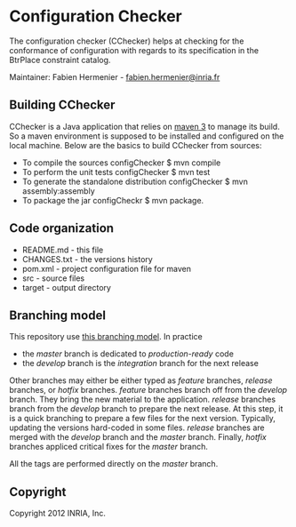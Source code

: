 Configuration Checker
===============================

The configuration checker (CChecker) helps at checking for the conformance of configuration with regards to its specification in the BtrPlace constraint catalog.

Maintainer: Fabien Hermenier - fabien.hermenier@inria.fr

Building CChecker
-------------------------------

CChecker is a Java application that relies on [maven 3](http://maven.apache.org) to manage its build. So a maven environment is supposed to be installed and configured on the local machine. Below are the basics to build CChecker from sources:

* To compile the sources
  configChecker $ mvn compile
* To perform the unit tests
  configChecker $ mvn test
* To generate the standalone distribution
  configChecker $ mvn assembly:assembly
* To package the jar
  configCheckr $ mvn package. 


Code organization
------------------------------

* README.md - this file
* CHANGES.txt - the versions history
* pom.xml - project configuration file for maven
* src - source files
* target - output directory

Branching model
------------------------------

This repository use [this branching model](http://nvie.com/posts/a-successful-git-branching-model/). In practice

* the _master_ branch is dedicated to _production-ready_ code
* the _develop_ branch is the _integration_ branch for the next release

Other branches may either be either typed as _feature_ branches, _release_ branches, or _hotfix_ branches. _feature_ branches branch off from the _develop_ branch. They bring the new material to the application. _release_ branches branch from the _develop_ branch to prepare the next release. At this step, it is a quick branching to prepare a few files for the next version. Typically, updating the versions hard-coded in some files. _release_ branches are merged with the _develop_ branch and the _master_ branch. Finally, _hotfix_ branches appliced critical fixes for the _master_ branch. 

All the tags are performed directly on the _master_ branch.


Copyright 
-------------------------------

Copyright 2012 INRIA, Inc.

